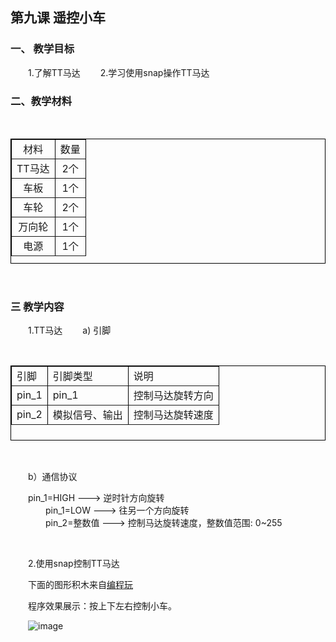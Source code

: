 ## 第九课 遥控小车
### 一、 教学目标
&emsp;&emsp;1.了解TT马达
&emsp;&emsp;2.学习使用snap操作TT马达

### 二、教学材料

<br>

<table border="1px" align="center" bordercolor="black" width="620px" height="200px">
    <tr align="center">
        <td>材料</td>
        <td>数量</td>
    </tr>
    <tr align="center">
        <td>TT马达</td>
        <td>2个</td>
    </tr>
        <tr align="center">
        <td>车板</td>
        <td>1个</td>
    </tr>
    <tr align="center">
        <td>车轮</td>
        <td>2个</td>
    </tr>
    <tr align="center">
        <td>万向轮</td>
        <td>1个</td>
    </tr>
    <tr align="center">
        <td>电源</td>
        <td>1个</td>
    </tr>
</table>

</br>

### 三 教学内容
&emsp;&emsp;1.TT马达
&emsp;&emsp;a) 引脚

</br>

<table border="1px" align="center" bordercolor="black" width="620px" height="120px">
    <tr align="left">
        <td>引脚</td>
        <td>引脚类型</td>
        <td>说明</td>
    </tr>
    <tr align="left">
        <td>pin_1</td>
        <td align="left">pin_1</td>
        <td>控制马达旋转方向</td>
    </tr>
    <tr align="left">
        <td>pin_2</td>
        <td align="left">模拟信号、输出</td>
        <td>控制马达旋转速度</td>
    </tr>
</table>
</br>

&emsp;&emsp;b）通信协议

&emsp;&emsp;pin_1=HIGH    ---> 逆时针方向旋转</br>
&emsp;&emsp;&emsp;&emsp;pin_1=LOW     ---> 往另一个方向旋转</br>
&emsp;&emsp;&emsp;&emsp;pin_2=整数值  ---> 控制马达旋转速度，整数值范围: 0~255

</br>

&emsp;&emsp;2.使用snap控制TT马达

&emsp;&emsp;下面的图形积木来自[编程玩](http://www.manykit.com/codeplay/#/snap?=165)

&emsp;&emsp;程序效果展示：按上下左右控制小车。<br>

&emsp;&emsp;![image](http://www.manykit.com/public/courseimg/2-9-1.png)